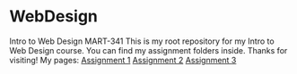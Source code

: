 # WebDesign
Intro to Web Design MART-341
This is my root repository for my Intro to Web Design course. You can find my assignment folders inside. Thanks for visiting!
My pages: [Assignment 1](https://giibbzziiee.github.io/WebDesign/Assignment1)
[Assignment 2](https://giibbzziiee.github.io/WebDesign/Assignment%202/)
[Assignment 3](https://giibbzziiee.github.io/WebDesign/Assignment3/)
